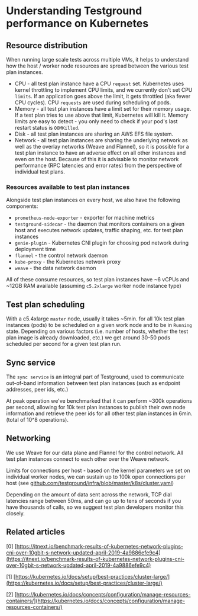 # Understanding Testground performance on Kubernetes

## Resource distribution

When running large scale tests across multiple VMs, it helps to understand how the host / worker node resources are spread between the various test plan instances.

* CPU - all test plan instance have a CPU `request` set. Kubernetes uses kernel throttling to implement CPU limits, and we currently don't set CPU `limits`. If an application goes above the limit, it gets throttled \(aka fewer CPU cycles\). CPU `requests` are used during scheduling of pods.
* Memory - all test plan instances have a limit set for their memory usage. If a test plan tries to use above that limit, Kubernetes will kill it. Memory limits are easy to detect - you only need to check if your pod's last restart status is `OOMKilled`.
* Disk - all test plan instances are sharing an AWS EFS file system.
* Network - all test plan instances are sharing the underlying network as well as the overlay networks \(Weave and Flannel\), so it is possible for a test plan instance to have an adverse effect on all other instances and even on the host. Because of this it is advisable to monitor network performance \(RPC latencies and error rates\) from the perspective of individual test plans.

### Resources available to test plan instances

Alongside test plan instances on every host, we also have the following components:

* `prometheus-node-exporter` - exporter for machine metrics
* `testground-sidecar` - the daemon that monitors containers on a given host and executes network updates, traffic shaping, etc. for test plan instances
* `genie-plugin` - Kubernetes CNI plugin for choosing pod network during deployment time
* `flannel` - the control network daemon
* `kube-proxy` - the Kubernetes network proxy
* `weave` - the data network daemon

All of these consume resources, so test plan instances have ~6 vCPUs and ~12GB RAM available \(assuming `c5.2xlarge` worker node instance type\)

## Test plan scheduling

With a c5.4xlarge `master` node, usually it takes ~5min. for all 10k test plan instances \(pods\) to be scheduled on a given work node and to be in `Running` state. Depending on various factors \(i.e. number of hosts, whether the test plan image is already downloaded, etc.\) we get around 30-50 pods scheduled per second for a given test plan run.

## Sync service

The `sync service` is an integral part of Testground, used to communicate out-of-band information between test plan instances \(such as endpoint addresses, peer ids, etc.\)

At peak operation we've benchmarked that it can perform ~300k operations per second, allowing for 10k test plan instances to publish their own node information and retrieve the peer ids for all other test plan instances in 6min. \(total of 10^8 operations\).

## Networking

We use Weave for our data plane and Flannel for the control network. All test plan instances connect to each other over the Weave network.

Limits for connections per host - based on the kernel parameters we set on individual worker nodes, we can sustain up to 100k open connections per host \(see [github.com/testground/infra/blob/master/k8s/cluster.yaml](https://github.com/testground/infra/blob/master/k8s/cluster.yaml#L113)\)

Depending on the amount of data sent across the network, TCP dial latencies range between 50ms, and can go up to tens of seconds if you have thousands of calls, so we suggest test plan developers monitor this closely.

## Related articles

\[0\] [https://itnext.io/benchmark-results-of-kubernetes-network-plugins-cni-over-10gbit-s-network-updated-april-2019-4a9886efe9c4](https://itnext.io/benchmark-results-of-kubernetes-network-plugins-cni-over-10gbit-s-network-updated-april-2019-4a9886efe9c4)

\[1\] [https://kubernetes.io/docs/setup/best-practices/cluster-large/](https://kubernetes.io/docs/setup/best-practices/cluster-large/)

\[2\] [https://kubernetes.io/docs/concepts/configuration/manage-resources-containers/](https://kubernetes.io/docs/concepts/configuration/manage-resources-containers/)

